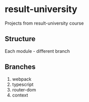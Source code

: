 # result-university

Projects from result-university course

## Structure

Each module - different branch

## Branches

1. webpack
2. typescript
3. router-dom
4. context
